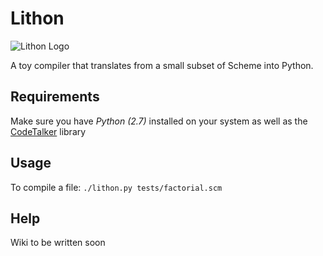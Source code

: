 # Lithon

![Lithon Logo](https://cloud.githubusercontent.com/assets/92698/9705820/dc58adc4-549f-11e5-8006-22d568472d5a.png)

A toy compiler that translates from a small subset of Scheme into Python.

## Requirements

Make sure you have *Python (2.7)* installed on your system as well as the [CodeTalker](http://jaredforsyth.com/projects/codetalker/) library
  
## Usage

To compile a file: ``./lithon.py tests/factorial.scm``
  
## Help

Wiki to be written soon
